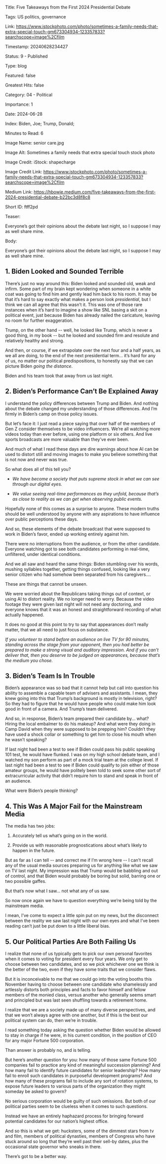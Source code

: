Title:  Five Takeaways from the First 2024 Presidential Debate

Tags:   US politics, governance

Link:   https://www.istockphoto.com/photo/sometimes-a-family-needs-that-extra-special-touch-gm673304934-123357833?searchscope=image%2Cfilm

Timestamp: 20240628234427

Status: 9 - Published

Type:   blog

Featured: false

Greatest Hits: false

Category: 04 - Political

Importance: 1

Date:   2024-06-28

Index:  Biden, Joe; Trump, Donald; 

Minutes to Read: 6

Image Name: senior care.jpg

Image Alt: Sometimes a family needs that extra special touch stock photo

Image Credit: iStock: shapecharge

Image Credit Link: https://www.istockphoto.com/photo/sometimes-a-family-needs-that-extra-special-touch-gm673304934-123357833?searchscope=image%2Cfilm

Medium Link: https://hbowie.medium.com/five-takeaways-from-the-first-2024-presidential-debate-b22bc3d8f8c8

Short ID: ftff2pd

Teaser:

Everyone’s got their opinions about the debate last night, so I suppose I may as well share mine. 


Body:

Everyone’s got their opinions about the debate last night, so I suppose I may as well share mine. 

## 1. Biden Looked and Sounded Terrible

There’s just no way around this: Biden looked and sounded old, weak and infirm. Some part of my brain kept wondering when someone in a white coat was going to find him and gently lead him back to his room. It may be that it’s hard to say exactly what makes a person look *presidential*, but I think we can all agree that this wasn’t it. This was one of those rare instances when it’s hard to imagine a show like SNL basing a skit on a political event, just because Biden has already nailed the caricature, leaving no room for further exaggeration. 

Trump, on the other hand -- well, he looked like Trump, which is never a good thing, in my book -- but he looked and sounded firm and resolute and relatively healthy and strong. 

And then, or course, if we extrapolate over the next four and a half years, as we all are doing, to the end of the next presidential term... it’s hard for any of us, no matter our political predispositions, to honestly say that we can picture Biden *going the distance*. 

Biden and his team took that away from us last night. 

## 2. Biden’s Performance Can’t Be Explained Away

I understand the policy differences between Trump and Biden. And nothing about the debate changed my understanding of those differences. And I’m firmly in Biden’s camp on those policy issues. 

But let’s face it: I just read a piece saying that over half of the members of Gen Z consider themselves to be video influencers. We’re all watching more videos today than ever before, using one platform or six others. And live sports broadcasts are more valuable than they’ve ever been. 

And much of what I read these days are dire warnings about how AI can be used to distort still and moving images to make you believe something that is not now and never was true.  

So what does all of this tell you?

+ *We have become a society that puts supreme stock in what we can see through our digital eyes.*

+ *We value seeing real-time performances as they unfold, because that’s as close to reality as we can get when observing public events.*

Hopefully none of this comes as a surprise to anyone. These modern truths should be well understood by anyone with any aspirations to have influence over public perceptions these days. 

And so, these elements of the debate broadcast that were supposed to work in Biden’s favor, ended up working entirely against him. 

There were no interruptions from the audience, or from the other candidate. Everyone watching got to see both candidates performing in real-time, unfiltered, under identical conditions. 

And we all saw and heard the same things: Biden stumbling over his words, mushing syllables together, getting things confused, looking like a very senior citizen who had somehow been separated from his caregivers....

These are things that cannot be unseen. 

We were worried about the Republicans taking things out of context, or using AI to distort reality. We no longer need to worry. Because the video footage they were given last night will not need any doctoring, and everyone knows that it was an honest and straightforward recording of what actually happened.  

It does no good at this point to try to say that appearances don’t really matter, that we all need to just focus on substance. 

*If you volunteer to stand before an audience on live TV for 90 minutes, standing across the stage from your opponent, then you had better be prepared to make a strong visual and auditory impression. And if you can’t deliver that, then you deserve to be judged on appearances, because that’s the medium you chose.*

## 3. Biden’s Team Is In Trouble

Biden’s appearance was so bad that it cannot help but call into question his ability to assemble a capable team of advisers and assistants. I mean, they knew going into this that Trump’s background is mostly in television, right? So they had to figure that he would have people who could make him look good in front of a camera. And Trump’s team delivered.  

And so, in response, Biden’s team prepared their candidate by... what? Hiring the local embalmer to do his makeup? And what were they doing in Camp David when they were supposed to be prepping him? Couldn’t they have used a shock collar or something to get him to close his mouth when he wasn’t speaking? 

If last night had been a test to see if Biden could pass his public speaking 101 test, he would have flunked. I was on my high school debate team, and I watched my son perform as part of a mock trial team at the college level. If last night had been a test to see if Biden could qualify to join either of those amateur groups, he would have politely been told to seek some other sort of extracurricular activity that didn’t require him to stand and speak in front of an audience. 

What were Biden’s people thinking?

## 4. This Was A Major Fail for the Mainstream Media

The media has two jobs: 

1. Accurately tell us what’s going on in the world. 

2. Provide us with reasonable prognostications about what’s likely to happen in the future. 

But as far as I can tell -- and correct me if I’m wrong here -- I can’t recall any of the usual media sources preparing us for anything like what we saw on TV last night. My impression was that Trump would be babbling and out of control, and that Biden would probably be boring but solid, barring one or two possible gaffes.  

But that’s now what I saw... not what any of us saw. 

So now once again we have to question everything we’re being told by the mainstream media. 

I mean, I’ve come to expect a little spin put on my news, but the disconnect between the reality we saw last night with our own eyes and what I’ve been reading can’t just be put down to a little liberal bias.

## 5. Our Political Parties Are Both Failing Us

I realize that none of us typically gets to pick our own personal favorites when it comes to voting for president every four years. We only get to choose between two candidates, and so we pick whichever one we think is the better of the two, even if they have some traits that we consider flaws.

But it is inconceivable to me that we could go into the voting booths this November having to choose between one candidate who shamelessly and artlessly distorts both principles and facts to favor himself and fellow members of the monied class, versus another who generally seems smart and principled but was last seen shuffling towards a retirement home. 

I realize that we are a society made up of many diverse perspectives, and that we won’t always agree with one another, but if this is the best our political system can do, then we’re in trouble. 

I read something today asking the question whether Biden would be allowed to stay in charge if he were, in his current condition, in the position of CEO for any major Fortune 500 corporation. 

Than answer is probably no, and is telling. 

But here’s another question for you: how many of those same Fortune 500 companies fail to practice any kind of meaningful succession planning? And how many fail to identify future candidates for senior leadership? How many fail to enroll such candidates in purposeful development programs? And how many of these programs fail to include any sort of rotation systems, to expose future leaders to various parts of the organization they might someday be asked to govern?

No serious corporation would be guilty of such omissions. But both of our political parties seem to be clueless when it comes to such questions. 

Instead we have an entirely haphazard process for bringing forward potential candidates for our nation’s highest office. 

And so this is what we get: hucksters, some of the dimmest stars from tv and film, members of political dynasties, members of Congress who have stuck around so long that they’re well past their sell-by dates, plus the occasional state governor who sneaks in there. 

There’s got to be a better way.
